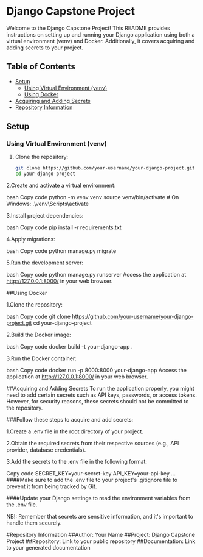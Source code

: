 # Django Capstone Project

Welcome to the Django Capstone Project! This README provides instructions on setting up and running your Django application using both a virtual environment (venv) and Docker. Additionally, it covers acquiring and adding secrets to your project.

## Table of Contents

- [Setup](#setup)
  - [Using Virtual Environment (venv)](#using-virtual-environment-venv)
  - [Using Docker](#using-docker)
- [Acquiring and Adding Secrets](#acquiring-and-adding-secrets)
- [Repository Information](#repository-information)

## Setup

### Using Virtual Environment (venv)

1. Clone the repository:
   ```bash
   git clone https://github.com/your-username/your-django-project.git
   cd your-django-project

2.Create and activate a virtual environment:

bash
Copy code
python -m venv venv
source venv/bin/activate   # On Windows: .\venv\Scripts\activate

3.Install project dependencies:

bash
Copy code
pip install -r requirements.txt

4.Apply migrations:

bash
Copy code
python manage.py migrate

5.Run the development server:

bash
Copy code
python manage.py runserver
Access the application at http://127.0.0.1:8000/ in your web browser.

##Using Docker

1.Clone the repository:

bash
Copy code
git clone https://github.com/your-username/your-django-project.git
cd your-django-project

2.Build the Docker image:

bash
Copy code
docker build -t your-django-app .

3.Run the Docker container:

bash
Copy code
docker run -p 8000:8000 your-django-app
Access the application at http://127.0.0.1:8000/ in your web browser.

##Acquiring and Adding Secrets
To run the application properly, you might need to add certain secrets such as API keys, passwords, or access tokens. However, for security reasons, these secrets should not be committed to the repository.

###Follow these steps to acquire and add secrets:

1.Create a .env file in the root directory of your project.

2.Obtain the required secrets from their respective sources (e.g., API provider, database credentials).

3.Add the secrets to the .env file in the following format:

Copy code
SECRET_KEY=your-secret-key
API_KEY=your-api-key
...
####Make sure to add the .env file to your project's .gitignore file to prevent it from being tracked by Git.

####Update your Django settings to read the environment variables from the .env file. 

NB!: Remember that secrets are sensitive information, and it's important to handle them securely.

#Repository Information
##Author: Your Name
##Project: Django Capstone Project
##Repository: Link to your public repository
##Documentation: Link to your generated documentation